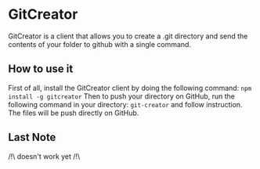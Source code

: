 # GitCreator
GitCreator is a client that allows you to create a .git directory and send the contents of your folder to github with a single command.

## How to use it
First of all, install the GitCreator client by doing the following command: ```npm install -g gitcreator```
Then to push your directory on GitHub, run the following command in your directory: ```git-creator``` and follow instruction.
The files will be push directly on GitHub.

## Last Note
/!\ doesn't work yet /!\


